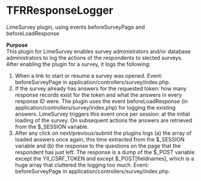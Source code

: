 # TFRResponseLogger
LimeSurvey plugin, using events beforeSurveyPage and beforeLoadResponse

**Purpose**<br />
This plugin for LimeSurvey enables survey administrators and/or database administrators to log the actions of the respondents to slected surveys. After enabling the plugin for a survey, it logs the following:
1. When a link to start or resume a survey was opened. Event: beforeSurveyPage in application/controllers/survey/index.php.
2. If the survey already has answers for the requested token: how many response records exist for the token and what the answers in every response ID were. The plugin uses the event beforeLoadResponse (in application/controllers/survey/index.php) for logging the existing answers. LimeSurvey triggers this event once per session: at the initial loading of the survey. On subsequent actions the answers are retrieved from the \$\_SESSION variable.
3. After any click on next/previous/submit the plugins logs (a) the array of loaded answers once again, this time extracted from the \$\_SESSION variable and (b) the response to the questions on the page that the respondent has just left. The response is a dump of the \$\_POST variable except the YII_CSRF_TOKEN and except \$\_POST[fieldnames], which is a huge array that cluttered the logging too much. Event: beforeSurveyPage in application/controllers/survey/index.php.
